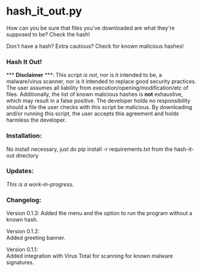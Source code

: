 # hash_it_out.py

How can you be sure that files you've downloaded are what they're supposed to be? Check the hash!

Don't have a hash? Extra cautious? Check for known malicious hashes!  

### Hash It Out!  
  
*** **Disclaimer** ***: This script *is not*, nor is it intended to be, a malware/virus scanner, nor is it intended to replace good security practices. 
The user assumes all liability from execution/opening/modification/etc of files. 
Additionally, the list of known malicious hashes is <b>not</b> exhaustive, which may result in a false positive. 
The developer holds no responsibility should a file the user checks with this script be malicious.
By downloading and/or running this script, the user accepts this agreement and holds harmless the developer.


### Installation:
No install necessary, just do pip install -r requirements.txt from the hash-it-out directory

### Updates:  
*This is a work-in-progress.*

### Changelog:
Version 0.1.3:
Added the menu and the option to run the program without a known hash.

Version 0.1.2:  
Added greeting banner.  

Version 0.1.1:  
Added integration with Virus Total for scanning for known malware signatures.
